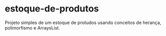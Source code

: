 # estoque-de-produtos
Projeto simples de um estoque de protudos usando conceitos de herança, polimorfismo e ArraysList.
